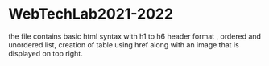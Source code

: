 # WebTechLab2021-2022
the file contains basic html syntax with h1 to h6 header format , ordered and unordered list, creation of table using href along with an image that is displayed on top right. 

